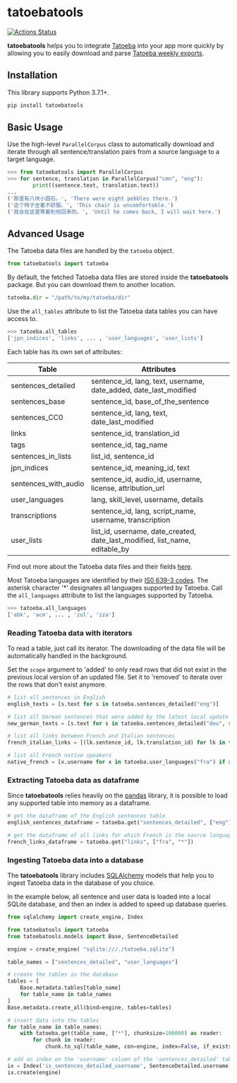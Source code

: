 # tatoebatools

[![Actions Status](https://github.com/LBeaudoux/tatoebatools/workflows/CI/badge.svg)](https://github.com/LBeaudoux/tatoebatools/actions?query=workflow%3ACI)


**tatoebatools** helps you to integrate [Tatoeba](https://tatoeba.org) into your app more quickly by allowing you to easily download and parse [Tatoeba weekly exports](https://downloads.tatoeba.org/exports/).

## Installation

This library supports Python 3.7.1+.

```sh
pip install tatoebatools
```

## Basic Usage

Use the high-level `ParallelCorpus` class to automatically download and iterate through all sentence/translation pairs from a source language to a target language.

```python
>>> from tatoebatools import ParallelCorpus
>>> for sentence, translation in ParallelCorpus("cmn", "eng"):
        print((sentence.text, translation.text))
...
('那里有八块小圆石。', 'There were eight pebbles there.')
('这个椅子坐着不舒服。', 'This chair is uncomfortable.')
('我会在这里等着到他回来的。', 'Until he comes back, I will wait here.')
```

## Advanced Usage

The Tatoeba data files are handled by the `tatoeba` object.

```python
from tatoebatools import tatoeba
```

By default, the fetched Tatoeba data files are stored inside the **tatoebatools** package. But you can download them to another location.

```python
tatoeba.dir = "/path/to/my/tatoeba/dir"
```

Use the `all_tables` attribute to list the Tatoeba data tables you can have access
to.

```python
>>> tatoeba.all_tables
['jpn_indices', 'links', ... , 'user_languages', 'user_lists']
```

Each table has its own set of attributes:

|Table               |Attributes                                                                 |
|--------------------|---------------------------------------------------------------------------|
|sentences_detailed  |sentence_id, lang, text, username, date_added, date_last_modified          |
|sentences_base      |sentence_id, base_of_the_sentence                                          |
|sentences_CC0       |sentence_id, lang, text, date_last_modified                                |
|links               |sentence_id, translation_id                                                |
|tags                |sentence_id, tag_name                                                      |
|sentences_in_lists  |list_id, sentence_id                                                       |
|jpn_indices         |sentence_id, meaning_id, text                                              |
|sentences_with_audio|sentence_id, audio_id, username, license, attribution_url                            |
|user_languages      |lang, skill_level, username, details                                       |
|transcriptions      |sentence_id, lang, script_name, username, transcription                    |
|user_lists          |list_id, username, date_created, date_last_modified, list_name, editable_by|

Find out more about the Tatoeba data files and their fields [here](https://tatoeba.org/eng/downloads).

Most Tatoeba languages are identified by their [IS0 639-3 codes](https://iso639-3.sil.org/code_tables/639/data). The asterisk character '*' designates all languages supported by Tatoeba. Call the `all_languages` attribute to list the languages supported by Tatoeba.

```python
>>> tatoeba.all_languages
['abk', 'acm', ... , 'zul', 'zza']
```

### Reading Tatoeba data with iterators

To read a table, just call its iterator. The downloading of the data file will be automatically handled in the background.

Set the `scope` argument to 'added' to only read rows that did not exist in the previous local version of an updated file. Set it to 'removed' to iterate over the rows that don't exist anymore.

```python
# list all sentences in English
english_texts = [s.text for s in tatoeba.sentences_detailed("eng")]

# list all German sentences that were added by the latest local update
new_german_texts = [s.text for s in tatoeba.sentences_detailed("deu", scope="added")]

# list all links between French and Italian sentences
french_italian_links = [(lk.sentence_id, lk.translation_id) for lk in tatoeba.links("fra", "ita")]

# list all French native speakers
native_french = [x.username for x in tatoeba.user_languages("fra") if x.skill_level == 5]
```

### Extracting Tatoeba data as dataframe

Since **tatoebatools** relies heavily on the [pandas](https://github.com/pandas-dev/pandas) library, it is possible to load any supported table into memory as a dataframe.

```python
# get the dataframe of the English sentences table
english_sentences_dataframe = tatoeba.get("sentences_detailed", ["eng"])

# get the dataframe of all links for which French is the source language
french_links_dataframe = tatoeba.get("links", ["fra", "*"])
```

### Ingesting Tatoeba data into a database

The **tatoebatools** library includes [SQLAlchemy](https://github.com/sqlalchemy/sqlalchemy) models that help you to ingest Tatoeba data in the database of you choice. 

In the example below, all sentence and user data is loaded into a local SQLite database, and then an index is added to speed up database queries.

```python
from sqlalchemy import create_engine, Index

from tatoebatools import tatoeba
from tatoebatools.models import Base, SentenceDetailed

engine = create_engine( "sqlite:///./tatoeba.sqlite")

table_names = ["sentences_detailed", "user_languages"]

# create the tables in the database
tables = [
    Base.metadata.tables[table_name] 
    for table_name in table_names
]
Base.metadata.create_all(bind=engine, tables=tables)

# insert data into the tables
for table_name in table_names:
    with tatoeba.get(table_name, ["*"], chunksize=100000) as reader:
        for chunk in reader:
            chunk.to_sql(table_name, con=engine, index=False, if_exists="append")

# add an index on the 'username' column of the 'sentences_detailed' table
ix = Index('ix_sentences_detailed_username', SentenceDetailed.username)
ix.create(engine)
```
